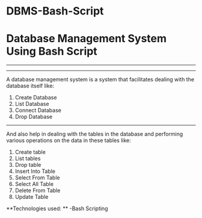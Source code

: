 # DBMS-Bash-Script
# Database Management System Using Bash Script
---
---
A database management system is a system that facilitates dealing with the database itself like:
1. Create Database
2. List Database
3. Connect Database
4. Drop Database
***
And also help in dealing with the tables in the database and performing various operations on the data in these tables like:
1. Create table
2. List tables
3. Drop table
4. Insert Into Table
5. Select From Table
6. Select All Table
7. Delete From Table
8. Update Table

**Technologies used: **
-Bash Scripting
